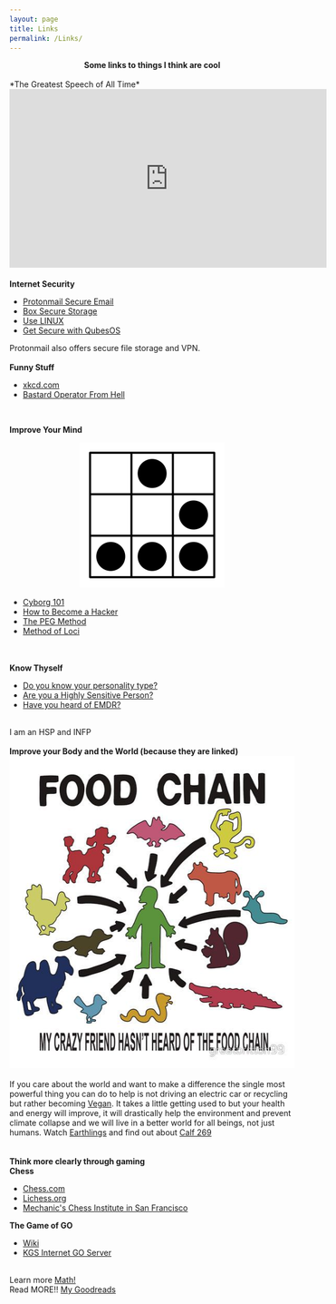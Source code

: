 ```yaml
---
layout: page
title: Links
permalink: /Links/
---
```


<div style="text-align: center;"><b>Some links to things I think are cool</b></div><br clear="all">
*The Greatest Speech of All Time*<br>
<iframe width="560" height="315" src="https://www.youtube.com/embed/w8HdOHrc3OQ" frameborder="0" allow="accelerometer; autoplay; clipboard-write; encrypted-media; gyroscope; picture-in-picture" allowfullscreen></iframe><br clear="all"><br>
<b>Internet Security</b>
<ul>
<li><a href="https://protonmail.com/" name="Protonmail.com">Protonmail Secure Email</a></li>
<li><a href="https://www.box.com/home">Box Secure Storage</a></li>
<li><a href="https://distrowatch.com/">Use LINUX</a></li>
<li><a href="https://www.qubes-os.org/" title="Get Secure with QubesOS">Get Secure with QubesOS</a></li>
</ul>
Protonmail also offers secure file storage and VPN.<br><br>
<b>Funny Stuff</b>
<ul>
<li><a href="https://xkcd.com" name="xkcd.com" title="xkcd.com">xkcd.com</a></li>
<li><a href="http://bofh.bjash.com/">Bastard Operator From Hell</a></li>
</ul><br>

<b>Improve Your Mind</b><br>
<div style="text-align: center;"><img src="/images/Hacker_Emblem.png" width="256" height="256" alt=""></div>
<ul>
<li><a href="https://grasshopperx.com/cyborg-101intro/" name="Cyborg 101" title="Cyborg 101">Cyborg 101</a></li>
<li><a href="http://www.catb.org/~esr/faqs/hacker-howto.html">How to Become a Hacker</a></li>
<li><a href="https://www.thememoryinstitute.com/the-peg-system.html">The PEG Method</a></li>
<li><a href="https://artofmemory.com/wiki/Method_of_Loci">Method of Loci</a></li>
</ul><br><br>
<b>Know Thyself</b><br>
<ul>
<li><a href="https://www.16personalities.com/free-personality-test">Do you know your personality type?</a></li>
<li><a href="https://www.youtube.com/watch?v=zP1Ac8fXBjE">Are you a Highly Sensitive Person?</a></li>
<li><a href="https://www.youtube.com/watch?v=xZVw-9ThmSM">Have you heard of EMDR?</a></li>
</ul><br>
I am an HSP and INFP<br clear="all"> <br>
<b>Improve your Body and the World (because they are linked)</b><br>
<div style="text-align: center;"><img src="/images/foodchain.jpeg" width="550" height="550" alt=""></div><br clear="all">
If you care about the world and want to make a difference the single most powerful thing you can do to help is not driving an electric car or recycling but rather becoming <a href="https://www.peta.org/">Vegan</a>. It takes a little getting used to but your health and energy will improve, it will drastically help the environment and prevent climate collapse and we will live in a better world for all beings, not just humans. Watch <a href="https://www.youtube.com/watch?v=8gqwpfEcBjI">Earthlings</a> and find out about <a href="https://en.wikipedia.org/wiki/Calf_269">Calf 269</a><br><br clear="all"><br>
<b>Think more clearly through gaming</b><br>
<b>Chess</b><br>
<ul>
<li><a href="http://www.chess.com">Chess.com</a></li>
<li><a href="https://lichess.org">Lichess.org</a></li>
<li><a href="https://www.milibrary.org/chess">Mechanic's Chess Institute in San Francisco</a></li>
</ul>
<b>The Game of GO</b>
<ul>
<li><a href="https://en.wikipedia.org/wiki/Go_(game)">Wiki</a></li>
<li><a href="http://www.gokgs.com/">KGS Internet GO Server</a></li>
</ul><br>
Learn more <a href="https://www.khanacademy.org/math">Math!</a> <br>
Read MORE!! <a href=" https://www.goodreads.com/willowombat
">My Goodreads</a>



